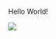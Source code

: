 Hello World!

<a target="_blank" href="https://youtube.com/shorts/0om_ujf104g?si=nGdA33frDcxd8L_f">
  <img align="left" src="https://github-readme-stats.vercel.app/api/top-langs/?username=elianoli&theme=dracula" />
</a>
